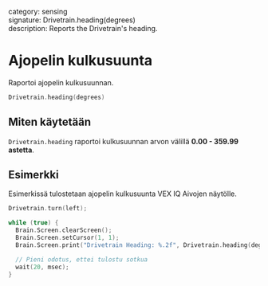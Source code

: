 category: sensing  
signature: Drivetrain.heading(degrees)  
description: Reports the Drivetrain's heading.

# Ajopelin kulkusuunta

Raportoi ajopelin kulkusuunnan.

```cpp
Drivetrain.heading(degrees)
```

## Miten käytetään

`Drivetrain.heading` raportoi kulkusuunnan arvon välillä **0.00 - 359.99 astetta**.

## Esimerkki

Esimerkissä tulostetaan ajopelin kulkusuunta VEX IQ Aivojen näytölle.

```cpp
Drivetrain.turn(left);

while (true) {
  Brain.Screen.clearScreen();
  Brain.Screen.setCursor(1, 1);
  Brain.Screen.print("Drivetrain Heading: %.2f", Drivetrain.heading(degrees));

  // Pieni odotus, ettei tulostu sotkua
  wait(20, msec);
}
```

<advanced>
</advanced>
